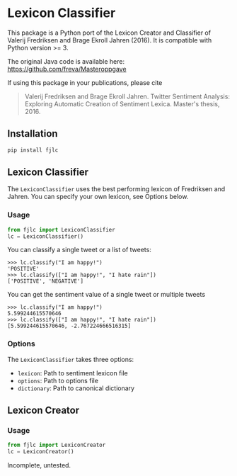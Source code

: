 # Lexicon Classifier

This package is a Python port of the Lexicon Creator and Classifier of Valerij Fredriksen and Brage Ekroll Jahren (2016).
It is compatible with Python version >= 3.

The original Java code is available here: https://github.com/freva/Masteroppgave

If using this package in your publications, please cite
> Valerij Fredriksen and Brage Ekroll Jahren. Twitter Sentiment Analysis: Exploring Automatic Creation of Sentiment Lexica. Master's thesis, 2016.

## Installation
```bash
pip install fjlc
```

## Lexicon Classifier
The `LexiconClassifier` uses the best performing lexicon of Fredriksen and Jahren. You can specify your own lexicon, see Options below.

### Usage
```python
from fjlc import LexiconClassifier
lc = LexiconClassifier()
```

You can classify a single tweet or a list of tweets:
```
>>> lc.classify("I am happy!")
'POSITIVE'
>>> lc.classify(["I am happy!", "I hate rain"])
['POSITIVE', 'NEGATIVE']
```

You can get the sentiment value of a single tweet or multiple tweets
```
>>> lc.classify("I am happy!")
5.599244615570646
>>> lc.classify(["I am happy!", "I hate rain"])
[5.599244615570646, -2.767224666516315]
```

### Options
The `LexiconClassifier` takes three options:
* `lexicon`: Path to sentiment lexicon file
* `options`: Path to options file
* `dictionary`: Path to canonical dictionary

## Lexicon Creator
### Usage
```python
from fjlc import LexiconCreator
lc = LexiconCreator()
```
Incomplete, untested.
